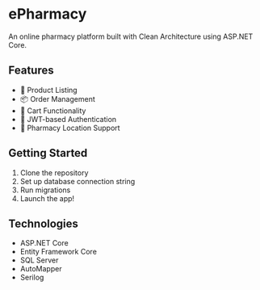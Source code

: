 # ePharmacy

An online pharmacy platform built with Clean Architecture using ASP.NET Core.

## Features

- 🛒 Product Listing
- 📦 Order Management
- 🧾 Cart Functionality
- 🔐 JWT-based Authentication
- 📍 Pharmacy Location Support

## Getting Started

1. Clone the repository
2. Set up database connection string
3. Run migrations
4. Launch the app!

## Technologies

- ASP.NET Core
- Entity Framework Core
- SQL Server
- AutoMapper
- Serilog
